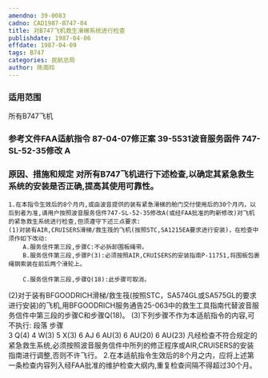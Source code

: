 ```yaml
---
amendno: 39-0083
cadno: CAD1987-B747-04
title: 对B747飞机救生滑梯系统进行检查
publishdate: 1987-04-06
effdate: 1987-04-09
tags: B747
categories: 民航总局
author: 陈南玲
---
```


### 适用范围 
所有B747飞机

<!--more-->
### 参考文件FAA适航指令 87-04-07修正案 39-5531波音服务函件 747-SL-52-35修改 A 

### 原因、措施和规定     对所有B747飞机进行下述检查,以确定其紧急救生系统的安装是否正确,提高其使用可靠性。 
    1.在本指令生效后的8个月内,或由波音提供的装有紧急滑梯的舱门交付使用后的30个月内，以后到者为准,请用户按照波音服务信件747-SL-52-35修改A(或经FAA批准的昀新修改)对飞机的紧急救生系统进行检查,但须遵守下述三点要求: 
    (1)对装有AIR,CRUISERS滑梯/救生筏的飞机(按照STC,SA1215EA要求进行安装)，在检查中须作如下改动: 
        A.服务信件第三段,步骤C:不必拆卸围板绳带。 
        B.服务信件第三段,步骤P(3):必须按照AIR,CRUISERS的安装指南P-11751,将围板包裹绳钢索装在前后两个滑轮上。 

        C.服务信件第三段,步骤Q(18):此步骤可取消。 
  
(2)对于装有BFGOODRICH滑梯/救生筏(按照STC，SA574GL或SA575GL的要求进行安装)的飞机,用BFGOODRICH服务通告25-063中的救生工具指南代替波音服务信件中第三段的步骤C和步骤Q(18)。 
    (3)下列步骤不作为本适航指令的内容,可不执行: 
段落  步骤  
3  Q(4) 
 4  W(3) 
 5  X(3) 
 6  AJ 
 6  AU(3) 
 6  AU(20) 
 6  AU(23) 
    凡经检查不符合规定的紧急救生系统,必须按照波音服务信件中所列的修正程序或AIR,CRUISERS的安装指南进行调整,否则不许飞行。
    2.在本适航指令生效后的8个月之内，应将上述第一条检查内容列入经FAA批准的维护检查大纲内,重复检查间隔不得超过30个月。
